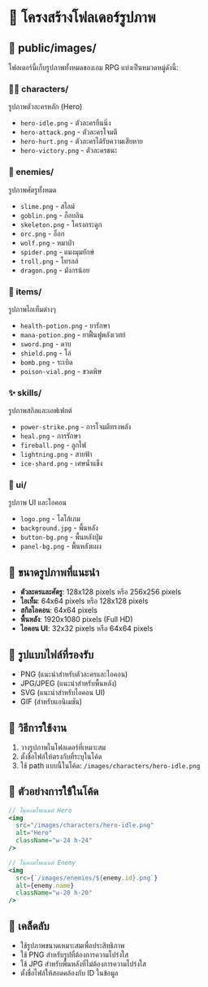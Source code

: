 # 📁 โครงสร้างโฟลเดอร์รูปภาพ

## 📂 public/images/

โฟลเดอร์นี้เก็บรูปภาพทั้งหมดของเกม RPG แบ่งเป็นหมวดหมู่ดังนี้:

### 🧙‍♂️ characters/
รูปภาพตัวละครหลัก (Hero)
- `hero-idle.png` - ตัวละครยืนนิ่ง
- `hero-attack.png` - ตัวละครโจมตี
- `hero-hurt.png` - ตัวละครได้รับความเสียหาย
- `hero-victory.png` - ตัวละครชนะ

### 👹 enemies/
รูปภาพศัตรูทั้งหมด
- `slime.png` - สไลม์
- `goblin.png` - ก็อบลิน
- `skeleton.png` - โครงกระดูก
- `orc.png` - อ็อก
- `wolf.png` - หมาป่า
- `spider.png` - แมงมุมยักษ์
- `troll.png` - โทรลล์
- `dragon.png` - มังกรน้อย

### 🎒 items/
รูปภาพไอเท็มต่างๆ
- `health-potion.png` - ยารักษา
- `mana-potion.png` - ยาฟื้นฟูพลังเวทย์
- `sword.png` - ดาบ
- `shield.png` - โล่
- `bomb.png` - ระเบิด
- `poison-vial.png` - ขวดพิษ

### ✨ skills/
รูปภาพสกิลและเอฟเฟกต์
- `power-strike.png` - การโจมตีทรงพลัง
- `heal.png` - การรักษา
- `fireball.png` - ลูกไฟ
- `lightning.png` - สายฟ้า
- `ice-shard.png` - เศษน้ำแข็ง

### 🎨 ui/
รูปภาพ UI และไอคอน
- `logo.png` - โลโก้เกม
- `background.jpg` - พื้นหลัง
- `button-bg.png` - พื้นหลังปุ่ม
- `panel-bg.png` - พื้นหลังแผง

## 📏 ขนาดรูปภาพที่แนะนำ

- **ตัวละครและศัตรู**: 128x128 pixels หรือ 256x256 pixels
- **ไอเท็ม**: 64x64 pixels หรือ 128x128 pixels
- **สกิลไอคอน**: 64x64 pixels
- **พื้นหลัง**: 1920x1080 pixels (Full HD)
- **ไอคอน UI**: 32x32 pixels หรือ 64x64 pixels

## 🎨 รูปแบบไฟล์ที่รองรับ

- PNG (แนะนำสำหรับตัวละครและไอคอน)
- JPG/JPEG (แนะนำสำหรับพื้นหลัง)
- SVG (แนะนำสำหรับไอคอน UI)
- GIF (สำหรับแอนิเมชัน)

## 🚀 วิธีการใช้งาน

1. วางรูปภาพในโฟลเดอร์ที่เหมาะสม
2. ตั้งชื่อไฟล์ให้ตรงกับที่ระบุในโค้ด
3. ใช้ path แบบนี้ในโค้ด: `/images/characters/hero-idle.png`

## 📝 ตัวอย่างการใช้ในโค้ด

```jsx
// ในคอมโพเนนต์ Hero
<img 
  src="/images/characters/hero-idle.png" 
  alt="Hero" 
  className="w-24 h-24"
/>

// ในคอมโพเนนต์ Enemy
<img 
  src={`/images/enemies/${enemy.id}.png`} 
  alt={enemy.name}
  className="w-20 h-20"
/>
```

## 🎯 เคล็ดลับ

- ใช้รูปภาพขนาดเหมาะสมเพื่อประสิทธิภาพ
- ใช้ PNG สำหรับรูปที่ต้องการความโปร่งใส
- ใช้ JPG สำหรับพื้นหลังที่ไม่ต้องการความโปร่งใส
- ตั้งชื่อไฟล์ให้สอดคล้องกับ ID ในข้อมูล 